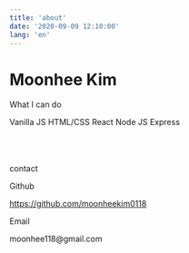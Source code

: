 ```yaml
---
title: 'about'
date: '2020-09-09 12:10:00'
lang: 'en'
---
```


# Moonhee Kim

<p class="title">What I can do</p>
<span class="skill">Vanilla JS</span> <span class="skill">HTML/CSS</span> <span class="skill">React</span> <span class="skill">Node JS</span> <span  class="skill">Express</span>
<br></br>
<br></br>
<p class="title">contact</p>
<div class="contact">
    <p class="contactTitle">Github</p>
    <a href="https://github.com/moonheekim0118">https://github.com/moonheekim0118</a>
</div>
<div class="contact">
    <p  class="contactTitle">Email</p>
    <p>moonhee118@gmail.com</p>
</div>
